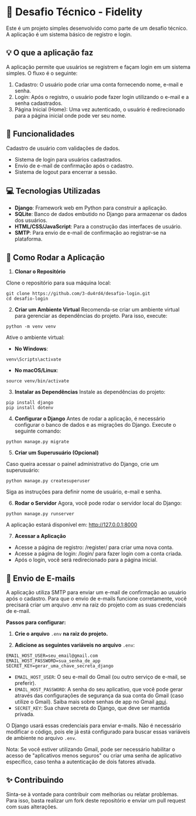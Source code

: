 
# :notebook: Desafio Técnico - Fidelity 
Este é um projeto simples desenvolvido como parte de um desafio técnico. A aplicação é um sistema básico de registro e login.

## :bulb: O que a aplicação faz
A aplicação permite que usuários se registrem e façam login em um sistema simples. O fluxo é o seguinte:

1. Cadastro: O usuário pode criar uma conta fornecendo nome, e-mail e senha.
2. Login: Após o registro, o usuário pode fazer login utilizando o e-mail e a senha cadastrados.
3. Página Inicial (Home): Uma vez autenticado, o usuário é redirecionado para a página inicial onde pode ver seu nome.

## :key: Funcionalidades

Cadastro de usuário com validações de dados.
- Sistema de login para usuários cadastrados.
- Envio de e-mail de confirmação após o cadastro.
- Sistema de logout para encerrar a sessão.

## :computer: Tecnologias Utilizadas

- **Django**: Framework web em Python para construir a aplicação.
- **SQLite**: Banco de dados embutido no Django para armazenar os dados dos usuários.
- **HTML/CSS/JavaScript**: Para a construção das interfaces de usuário.
- **SMTP**: Para envio de e-mail de confirmação ao registrar-se na plataforma.

## :runner: Como Rodar a Aplicação
1. **Clonar o Repositório**

Clone o repositório para sua máquina local:
```
git clone https://github.com/3-du4rd4/desafio-login.git
cd desafio-login
```

2. **Criar um Ambiente Virtual**
Recomenda-se criar um ambiente virtual para gerenciar as dependências do projeto. Para isso, execute:

```
python -m venv venv
```
Ative o ambiente virtual:

- **No Windows**:

```
venv\Scripts\activate
```

- **No macOS/Linux**:

```
source venv/bin/activate
```

3. **Instalar as Dependências**
Instale as dependências do projeto:

```
pip install django
pip install dotenv
```

4. **Configurar o Django**
Antes de rodar a aplicação, é necessário configurar o banco de dados e as migrações do Django. Execute o seguinte comando:

```
python manage.py migrate
```


5. **Criar um Superusuário (Opcional)**

Caso queira acessar o painel administrativo do Django, crie um superusuário:

```
python manage.py createsuperuser
```

Siga as instruções para definir nome de usuário, e-mail e senha.

6. **Rodar o Servidor**
Agora, você pode rodar o servidor local do Django:

```
python manage.py runserver
```

A aplicação estará disponível em: http://127.0.0.1:8000

7. **Acessar a Aplicação**

- Acesse a página de registro: /register/ para criar uma nova conta.
- Acesse a página de login: /login/ para fazer login com a conta criada.
- Após o login, você será redirecionado para a página inicial.

## :email: Envio de E-mails

A aplicação utiliza SMTP para enviar um e-mail de confirmação ao usuário após o cadastro. Para que o envio de e-mails funcione corretamente, você precisará criar um arquivo .env na raiz do projeto com as suas credenciais de e-mail.

**Passos para configurar:**

1. **Crie o arquivo** `.env` **na raiz do projeto.**

2. **Adicione as seguintes variáveis no arquivo** `.env`:

```
EMAIL_HOST_USER=seu_email@gmail.com
EMAIL_HOST_PASSWORD=sua_senha_de_app
SECRET_KEY=gerar_uma_chave_secreta_django
```

- `EMAIL_HOST_USER`: O seu e-mail do Gmail (ou outro serviço de e-mail, se preferir).
- `EMAIL_HOST_PASSWORD`: A senha do seu aplicativo, que você pode gerar através das configurações de segurança da sua conta do Gmail (caso utilize o Gmail). Saiba mais sobre senhas de app no Gmail [aqui](https://support.google.com/accounts/answer/185833?hl=pt-BR).
- `SECRET_KEY`: Sua chave secreta do Django, que deve ser mantida privada.

O Django usará essas credenciais para enviar e-mails. Não é necessário modificar o código, pois ele já está configurado para buscar essas variáveis de ambiente no arquivo `.env`.

Nota: Se você estiver utilizando Gmail, pode ser necessário habilitar o acesso de "aplicativos menos seguros" ou criar uma senha de aplicativo específico, caso tenha a autenticação de dois fatores ativada.

## ✨ Contribuindo
Sinta-se à vontade para contribuir com melhorias ou relatar problemas. Para isso, basta realizar um fork deste repositório e enviar um pull request com suas alterações.
